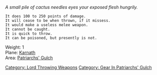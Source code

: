 *A small pile of cactus needles eyes your exposed flesh hungrily.*

`It does 100 to 250 points of damage.`  
`It will cease to be when thrown, if it missess.`  
`It would make a useless melee weapon.`  
`It cannot be caught.`  
`It is quick to throw.`  
`It can be poisoned, but presently is not.`

Weight: 1  
Plane: [Karnath](:Category:Karnath.md "wikilink")  
Area: [Patriarchs' Gulch](:Category:Patriarchs'_Gulch.md "wikilink")

[Category: Lord Throwing
Weapons](Category:_Lord_Throwing_Weapons "wikilink") [Category: Gear In
Patriarchs' Gulch](Category:_Gear_In_Patriarchs'_Gulch "wikilink")
